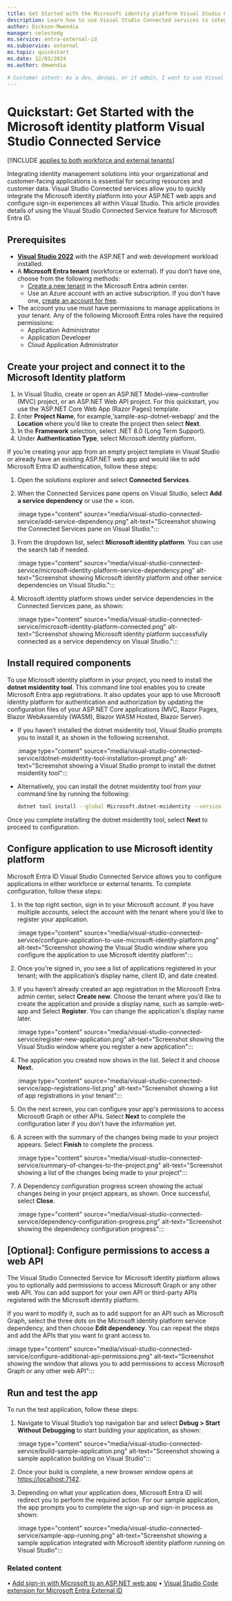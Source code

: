 ```yaml
---
title: Get Started with the Microsoft identity platform Visual Studio Connected Service
description: Learn how to use Visual Studio Connected services to integrate Microsoft Entra ID into your applications right from your development environment.
author: Dickson-Mwendia
manager: celestedg
ms.service: entra-external-id
ms.subservice: external
ms.topic: quickstart
ms.date: 12/03/2024
ms.author: dmwendia

# Customer intent: As a dev, devops, or it admin, I want to use Visual Studio Connected services to integrate Microsoft Entra ID authentication into my application
---
```


# Quickstart: Get Started with the Microsoft identity platform Visual Studio Connected Service

[!INCLUDE [applies to both workforce and external tenants](../includes/applies-to-workforce-external.md)]

Integrating identity management solutions into your organizational and customer-facing applications is essential for securing resources and customer data. Visual Studio Connected services allow you to quickly integrate the Microsoft identity platform into your ASP.NET web apps and configure sign-in experiences all within Visual Studio. This article provides details of using the Visual Studio Connected Service feature for Microsoft Entra ID.

## Prerequisites

- [**Visual Studio 2022**](https://visualstudio.microsoft.com/downloads/) with the ASP.NET and web development workload installed.
- A **Microsoft Entra tenant** (workforce or external). If you don’t have one, choose from the following methods:
  - [Create a new tenant](how-to-create-external-tenant-portal.md) in the Microsoft Entra admin center.
  - Use an Azure account with an active subscription. If you don't have one, [create an account for free](https://azure.microsoft.com/free/).
- The account you use must have permissions to manage applications in your tenant. Any of the following Microsoft Entra roles have the required permissions:
  - Application Administrator
  - Application Developer
  - Cloud Application Administrator

## Create your project and connect it to the Microsoft Identity platform

1. In Visual Studio, create or open an ASP.NET Model–view–controller (MVC) project, or an ASP.NET Web API project. For this quickstart, you use the ‘ASP.NET Core Web App (Razor Pages) template.
1. Enter **Project Name**, for example,‘sample-asp-dotnet-webapp’ and the **Location** where you’d like to create the project then select **Next**.
1. In the **Framework** selection, select .NET 8.0 (Long Term Support).
1. Under **Authentication Type**, select Microsoft identity platform.

If you’re creating your app from an empty project template in Visual Studio or already have an existing ASP.NET web app and would like to add Microsoft Entra ID authentication, follow these steps:

1.  Open the solutions explorer and select **Connected Services**.
1.  When the Connected Services pane opens on Visual Studio, select **Add a service dependency** or use the + icon.
 
    :image type="content" source="media/visual-studio-connected-service/add-service-dependency.png" alt-text="Screenshot showing the Connected Services pane on Visual Studio.":::

1.  From the dropdown list, select **Microsoft identity platform**. You can use the search tab if needed.

    :image type="content" source="media/visual-studio-connected-service/microsoft-identity-platform-service-dependency.png" alt-text="Screenshot showing Microsoft identity platform and other service dependencies on Visual Studio.":::

1.  Microsoft identity platform shows under service dependencies in the Connected Services pane, as shown:
 
    :image type="content" source="media/visual-studio-connected-service/microsoft-identity-platform-connected.png" alt-text="Screenshot showing Microsoft identity platform successfully connected as a service dependency on Visual Studio.":::

## Install required components

To use Microsoft identity platform in your project, you need to install the **dotnet msidentity tool**. This command line tool enables you to create Microsoft Entra app registrations. It also updates your app to use Microsoft identity platform for authentication and authorization by updating the configuration files of your ASP.NET Core applications (MVC, Razor Pages, Blazor WebAssembly (WASM), Blazor WASM Hosted, Blazor Server).

- If you haven’t installed the dotnet msidentity tool, Visual Studio prompts you to install it, as shown in the following screenshot.
 
    :image type="content" source="media/visual-studio-connected-service/dotnet-msidentity-tool-installation-prompt.png" alt-text="Screenshot showing a Visual Studio prompt to install the dotnet msidentity tool":::

- Alternatively, you can install the dotnet msidentity tool from your command line by running the following:

  ```sh
  dotnet tool install --global Microsoft.dotnet-msidentity --version 2.0.8
  ```

Once you complete installing the dotnet msidentity tool, select **Next** to proceed to configuration.

## Configure application to use Microsoft identity platform

Microsoft Entra ID Visual Studio Connected Service allows you to configure applications in either workforce or external tenants. To complete configuration, follow these steps:

1. In the top right section, sign in to your Microsoft account. If you have multiple accounts, select the account with the tenant where you’d like to register your application.

    :image type="content" source="media/visual-studio-connected-service/configure-application-to-use-microsoft-identity-platform.png" alt-text="Screenshot showing the Visual Studio window where you configure the application to use Microsoft identity platform":::

1. Once you're signed in, you see a list of applications registered in your tenant; with the application’s display name, client ID, and date created.
1. If you haven’t already created an app registration in the Microsoft Entra admin center, select **Create new**. Choose the tenant where you’d like to create the application and provide a display name, such as sample-web-app and Select **Register**. You can change the application's display name later. 

    :image type="content" source="media/visual-studio-connected-service/register-new-application.png" alt-text="Screenshot showing the Visual Studio window where you register a new application":::

1. The application you created now shows in the list. Select it and choose **Next.**

    :image type="content" source="media/visual-studio-connected-service/app-registrations-list.png" alt-text="Screenshot showing a list of app registrations in your tenant":::

1. On the next screen, you can configure your app's permissions to access Microsoft Graph or other APIs. Select **Next** to complete the configuration later if you don't have the information yet.
1. A screen with the summary of the changes being made to your project appears. Select **Finish** to complete the process.

    :image type="content" source="media/visual-studio-connected-service/summary-of-changes-to-the-project.png" alt-text="Screenshot showing a list of the changes being made to your project":::

1. A Dependency configuration progress screen showing the actual changes being in your project appears, as shown. Once successful, select **Close**.

    :image type="content" source="media/visual-studio-connected-service/dependency-configuration-progress.png" alt-text="Screenshot showing the dependency configuration progress":::

## [Optional]: Configure permissions to access a web API

The Visual Studio Connected Service for Microsoft Identity platform allows you to optionally add permissions to access Microsoft Graph or any other web API. You can add support for your own API or third-party APIs registered with the Microsoft identity platform.

If you want to modify it, such as to add support for an API such as Microsoft Graph, select the three dots on the Microsoft identity platform service dependency, and then choose **Edit dependency**. You can repeat the steps and add the APIs that you want to grant access to.

:image type="content" source="media/visual-studio-connected-service/configure-additional-api-permissions.png" alt-text="Screenshot showing the window that allows you to add permissions to access Microsoft Graph or any other web API":::

## Run and test the app

To run the test application, follow these steps:

1. Navigate to Visual Studio’s top navigation bar and select **Debug > Start Without Debugging** to start building your application, as shown:

    :image type="content" source="media/visual-studio-connected-service/build-sample-application.png" alt-text="Screenshot showing a sample application building on Visual Studio":::

1. Once your build is complete, a new browser window opens at [https://localhost:7142](https://localhost:7142).
1. Depending on what your application does, Microsoft Entra ID will redirect you to perform the required action. For our sample application, the app prompts you to complete the sign-up and sign-in process as shown:

    :image type="content" source="media/visual-studio-connected-service/sample-app-running.png" alt-text="Screenshot showing a sample application integrated with Microsoft identity platform running on Visual Studio":::

### Related content

•	[Add sign-in with Microsoft to an ASP.NET web app](./identity-platform/quickstart-v2-aspnet-webapp.md)
•	[Visual Studio Code extension for Microsoft Entra External ID](visual-studio-code-extension.md)